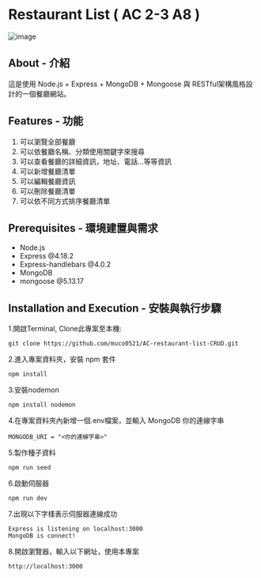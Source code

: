 # Restaurant List ( AC 2-3 A8 )

![image](https://raw.githubusercontent.com/muco0521/AC-restaurant-list-RESTful/main/public/image/restaurant_list_image_4.png)

## About - 介紹
這是使用 Node.js + Express + MongoDB + Mongoose 與 RESTful架構風格設計的一個餐廳網站。

## Features - 功能

1. 可以瀏覽全部餐廳
2. 可以依餐廳名稱、分類使用關鍵字來搜尋
3. 可以查看餐廳的詳細資訊，地址、電話...等等資訊
4. 可以新增餐廳清單
5. 可以編輯餐廳資訊
6. 可以刪除餐廳清單
7. 可以依不同方式排序餐廳清單

## Prerequisites - 環境建置與需求

* Node.js
* Express @4.18.2
* Express-handlebars @4.0.2
* MongoDB
* mongoose @5.13.17

## Installation and Execution - 安裝與執行步驟

1.開啟Terminal, Clone此專案至本機:
```
git clone https://github.com/muco0521/AC-restaurant-list-CRUD.git
```

2.進入專案資料夾，安裝 npm 套件
```
npm install
```

3.安裝nodemon 
```
npm install nodemon
```

4.在專案資料夾內新增一個.env檔案，並輸入 MongoDB 你的連線字串
```
MONGODB_URI = "<你的連線字串>"
```

5.製作種子資料
```
npm run seed
```

6.啟動伺服器
```
npm run dev 
```

7.出現以下字樣表示伺服器連線成功
```
Express is listening on localhost:3000
MongoDB is connect!
```

8.開啟瀏覽器，輸入以下網址，使用本專案
```
http://localhost:3000 
```